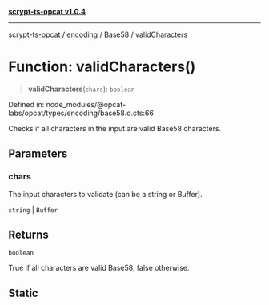 [**scrypt-ts-opcat v1.0.4**](../../../../../README.md)

***

[scrypt-ts-opcat](../../../../../README.md) / [encoding](../../../README.md) / [Base58](../README.md) / validCharacters

# Function: validCharacters()

> **validCharacters**(`chars`): `boolean`

Defined in: node\_modules/@opcat-labs/opcat/types/encoding/base58.d.cts:66

Checks if all characters in the input are valid Base58 characters.

## Parameters

### chars

The input characters to validate (can be a string or Buffer).

`string` | `Buffer`

## Returns

`boolean`

True if all characters are valid Base58, false otherwise.

## Static
